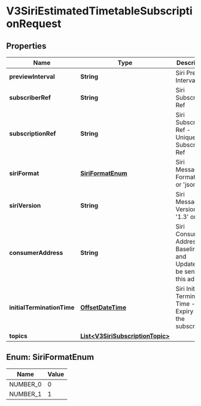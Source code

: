
# V3SiriEstimatedTimetableSubscriptionRequest

## Properties
Name | Type | Description | Notes
------------ | ------------- | ------------- | -------------
**previewInterval** | **String** | Siri Preview Interval | 
**subscriberRef** | **String** | Siri Subscriber Ref | 
**subscriptionRef** | **String** | Siri Subscription Ref - Unique to a Subscriber Ref | 
**siriFormat** | [**SiriFormatEnum**](#SiriFormatEnum) | Siri Message Format &#39;xml&#39; or &#39;json&#39; | 
**siriVersion** | **String** | Siri Message Version &#39;1.3&#39; or &#39;2.0&#39; | 
**consumerAddress** | **String** | Siri Consumer Address - Baseline and Updates will be sent to this address | 
**initialTerminationTime** | [**OffsetDateTime**](OffsetDateTime.md) | Siri Initial Termination Time - Expiry of the subscription | 
**topics** | [**List&lt;V3SiriSubscriptionTopic&gt;**](V3SiriSubscriptionTopic.md) |  | 


<a name="SiriFormatEnum"></a>
## Enum: SiriFormatEnum
Name | Value
---- | -----
NUMBER_0 | 0
NUMBER_1 | 1



